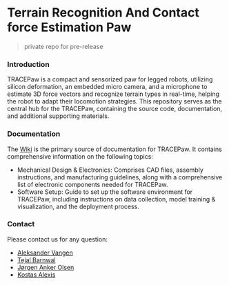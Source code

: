 # Terrain Recognition And Contact force Estimation Paw
> private repo for pre-release

### Introduction
TRACEPaw is a compact and sensorized paw for legged robots, utilizing silicon deformation, an embedded micro camera, and a microphone to estimate 3D force vectors and recognize terrain types in real-time, helping the robot to adapt their locomotion strategies.
This repository serves as the central hub for the TRACEPaw, containing the source code, documentation, and additional supporting materials.

### Documentation
The [Wiki](https://github.com/ntnu-arl/trace_paw/wiki) is the primary source of documentation for TRACEPaw. It contains comprehensive information on the following topics:
- Mechanical Design & Electronics: Comprises CAD files, assembly instructions, and manufacturing guidelines, along with a comprehensive list of electronic components needed for TRACEPaw.
- Software Setup: Guide to set up the software environment for TRACEPaw, including instructions on data collection, model training & visualization, and the deployment process.

### Contact
Please contact us for any question:
- [Aleksander Vangen](mailto:aleksandervangen@hotmail.no)
- [Tejal Barnwal](mailto:tejalbarnwal.iitb23@gmail.com)
- [Jørgen Anker Olsen](mailto:jorgen.a.olsen@gmail.com)
- [Kostas Alexis](mailto:konstantinos.alexis@ntnu.no)